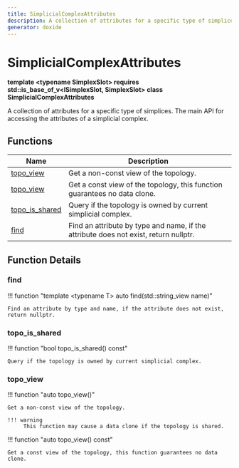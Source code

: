 ```yaml
---
title: SimplicialComplexAttributes
description: A collection of attributes for a specific type of simplices. The main API for accessing the attributes of a simplicial complex. 
generator: doxide
---
```



# SimplicialComplexAttributes

**template &lt;typename SimplexSlot&gt; requires std::is_base_of_v&lt;ISimplexSlot, SimplexSlot&gt; class SimplicialComplexAttributes**



A collection of attributes for a specific type of simplices. The main API for accessing the attributes of a simplicial complex.
 




## Functions

| Name | Description |
| ---- | ----------- |
| [topo_view](#topo_view) | Get a non-const view of the topology. |
| [topo_view](#topo_view) | Get a const view of the topology, this function guarantees no data clone.  |
| [topo_is_shared](#topo_is_shared) | Query if the topology is owned by current simplicial complex.  |
| [find](#find) | Find an attribute by type and name, if the attribute does not exist, return nullptr.  |

## Function Details

### find<a name="find"></a>
!!! function "template &lt;typename T&gt; auto find(std::string_view name)"

    
    
    Find an attribute by type and name, if the attribute does not exist, return nullptr.
         
    
    
    

### topo_is_shared<a name="topo_is_shared"></a>
!!! function "bool topo_is_shared() const"

    
    
    Query if the topology is owned by current simplicial complex.
         
    
    
    

### topo_view<a name="topo_view"></a>
!!! function "auto topo_view()"

    
    
    Get a non-const view of the topology.
    
    !!! warning
         This function may cause a data clone if the topology is shared.
        
    

!!! function "auto topo_view() const"

    
    
    Get a const view of the topology, this function guarantees no data clone.
         
    
    
    

